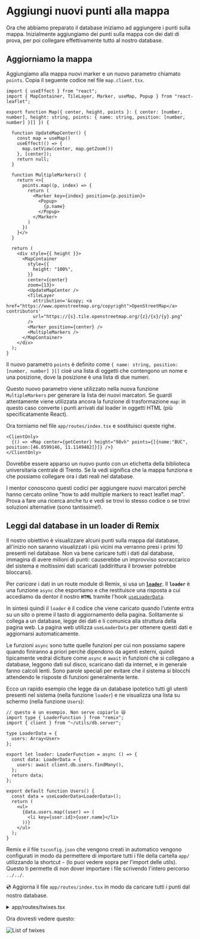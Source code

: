 # Aggiungi nuovi punti alla mappa

Ora che abbiamo preparato il database iniziamo ad aggiungere i punti sulla mappa. Inizialmente aggiungiamo dei punti sulla mappa con dei dati di prova, per poi collegare effettivamente tutto al nostro database.

## Aggiorniamo la mappa

Aggiungiamo alla mappa nuovi marker e un nuovo parametro chiamato `points`. Copia il seguente codice nel file `map.client.tsx`.

```tsx filename=app/components/map.client.tsx
import { useEffect } from "react";
import { MapContainer, TileLayer, Marker, useMap, Popup } from "react-leaflet";

export function Map({ center, height, points }: { center: [number, number], height: string, points: { name: string, position: [number, number] }[] }) {

  function UpdateMapCenter() {
    const map = useMap()
    useEffect(() => {
      map.setView(center, map.getZoom())
    }, [center]);
    return null;
  }

  function MultipleMarkers() {
    return <>{
      points.map((p, index) => {
        return (
          <Marker key={index} position={p.position}>
            <Popup>
              {p.name}
            </Popup>
          </Marker>
        )
      })
    }</>
  }

  return (
    <div style={{ height }}>
      <MapContainer
        style={{
          height: "100%",
        }}
        center={center}
        zoom={13}>
        <UpdateMapCenter />
        <TileLayer
          attribution='&copy; <a href="https://www.openstreetmap.org/copyright">OpenStreetMap</a> contributors'
          url="https://{s}.tile.openstreetmap.org/{z}/{x}/{y}.png"
        />
        <Marker position={center} />
        <MultipleMarkers />
      </MapContainer>
    </div>
  );
}
```

Il nuovo parametro `points` è definito come `{ name: string, position: [number, number] }[]` cioè una lista di oggetti che contengono un nome e una posizione, dove la posizione è una lista di due numeri.

Questo nuovo parametro viene utilizzato nella nuova funzione `MultipleMarkers` per generare la lista dei nuovi marcatori. Se guardi attentamente viene utilizzata ancora la funzione di trasformazione `map`: in questo caso converte i punti arrivati dal loader in oggetti HTML (più specificatamente React).

Ora torniamo nel file `app/routes/index.tsx` e sostituisci queste righe.

```
<ClientOnly>
  {() => <Map center={getCenter} height="98vh" points={[{name:"BUC", position:[46.0599146, 11.1149482]}]} />}
</ClientOnly>
```

Dovrebbe essere apparso un nuovo punto con un etichetta della biblioteca universitaria centrale di Trento. Se la vedi significa che la mappa funziona e che possiamo collegare ora i dati reali nel database.

I mentor conoscono questi codici per aggiungere nuovi marcatori perchè hanno cercato online "how to add multiple markers to react leaflet map". Prova a fare una ricerca anche tu e vedi se trovi lo stesso codice o se trovi soluzioni alternative (sono tantissime!).

## Leggi dal database in un loader di Remix

Il nostro obiettivo è visualizzare alcuni punti sulla mappa dal database, all'inizio non saranno visualizzati i più vicini ma verranno presi i primi 10 presenti nel database. Non va bene caricare tutti i dati dal database, immagina di avere milioni di punti: causerebbe un improvviso sovraccarico del sistema e moltissimi dati scaricati (addirittura il browser potrebbe bloccarsi).

Per *_caricare_* i dati in un route module di Remix, si usa un [**`loader`**](https://remix.run/docs/en/v1.3.2-pre.0/api/conventions#loader). Il **`loader`** è una funzione `async` che esportiamo e che restituisce una risposta a cui accediamo da dentor il nostro **`HTML`** tramite l'hook [`useLoaderData`](https://remix.run/docs/en/v1.3.2-pre.0/api/remix#useloaderdata).

In sintesi quindi il `loader` è il codice che viene caricato quando l'utente entra su un sito o preme il tasto di aggiornamento della pagina. Solitamente si collega a un database, legge dei dati e li comunica alla struttura della pagina web. La pagina web utilizza `useLoaderData` per ottenere questi dati e aggiornarsi automaticamente.

Le funzioni `async` sono tutte quelle funzioni per cui non possiamo sapere quando finiranno a priori perchè dipendono da agenti esterni, quindi tipicamente vedrai diciture come `async` e `await` in funzioni che si collegano a database, leggono dati sul disco, scaricano dati da internet, e in generale fanno calcoli lenti. Sono parole speciali per evitare che il sistema si blocchi attendendo le risposte di funzioni generalmente lente.

Ecco un rapido esempio che legge da un database ipotetico tutti gli utenti presenti nel sistema (nella funzione `loader`) e ne visualizza una lista su schermo (nella funzione `Users`):

```tsx nocopy
// questo è un esempio. Non serve copiarlo 😄
import type { LoaderFunction } from "remix";
import { client } from "~/utils/db.server";

type LoaderData = { 
  users: Array<User> 
};

export let loader: LoaderFunction = async () => {
  const data: LoaderData = {
    users: await client.db.users.findMany(),
  };
  return data;
};

export default function Users() {
  const data = useLoaderData<LoaderData>();
  return (
    <ul>
      {data.users.map((user) => (
        <li key={user.id}>{user.name}</li>
      ))}
    </ul>
  );
}
```

Remix e il file `tsconfig.json` che vengono creati in automatico vengono configurati in modo da permettere di importare tutti i file della cartella `app/` utilizzando la shortcut `~` (lo puoi vedere sopra per l'import delle utils). Questo ti permette di non dover importare i file scrivendo l'intero percorso `../../`.

💿 Aggiorna il file `app/routes/index.tsx` in modo da caricare tutti i punti dal nostro database.

<details>

<summary>app/routes/twixes.tsx</summary>

```tsx filename=app/routes/twixes.tsx lines=[1-2,4,11-13,15-20,23,47-51]
import type { LinksFunction, LoaderFunction } from "remix";
import { Link, Outlet, useLoaderData } from "remix";

import { db } from "~/utils/db.server";

type LoaderData = {
  twixListItems: Array<{ id: string; title: string }>;
};

export const loader: LoaderFunction = async () => {
  const data: LoaderData = {
    twixListItems: await db.twix.findMany(),
  };
  return data;
};

export default function TwixesRoute() {
  const data = useLoaderData<LoaderData>();

  return (
    <div className="twixes-layout">
      <header className="twixes-header">
        <div className="container">
          <h1 className="home-link">
            <Link
              to="/"
              title="Remix twixes"
              aria-label="Remix twixes"
            >
              <span className="logo">💬</span>
              <span className="logo-medium">Twixes</span>
            </Link>
          </h1>
        </div>
      </header>
      <main className="twixes-main">
        <div className="container">
          <div className="twixes-list">
            <Link to=".">Get a random twix</Link>
            <p>Here are a few more twixes to check out:</p>
            <ul>
              {data.twixListItems.map((twix) => (
                <li key={twix.id}>
                  <Link to={twix.id}>{twix.title}</Link>
                </li>
              ))}
            </ul>
            <Link to="new" className="button">
              Add your own
            </Link>
          </div>
          <div className="twixes-outlet">
            <Outlet />
          </div>
        </div>
      </main>
    </div>
  );
}
```

</details>

Ora dovresti vedere questo:

![List of twixes](../assets/04/twixes.png)
